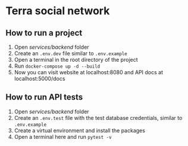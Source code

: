 # Terra social network

## How to run a project

1. Open _services/backend_ folder
2. Create an <code>.env.dev</code> file similar to <code>.env.example</code>
3. Open a terminal in the root directory of the project
4. Run <code>docker-compose up -d --build</code>
5. Now you can visit website at <a>localhost:8080</a> and API docs at <a>localhost:5000/docs</a>

## How to run API tests

1. Open _services/backend_ folder
2. Create an <code>.env.test</code> file with the test database credentials, similar to <code>.env.example</code>
3. Create a virtual environment and install the packages
3. Open a terminal here and run <code>pytest -v</code>
